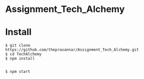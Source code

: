 # Assignment_Tech_Alchemy

# Install

    $ git clone https://github.com/theprasannar/Assignment_Tech_Alchemy.git
    $ cd TechAlchemy
    $ npm install


    $ npm start
